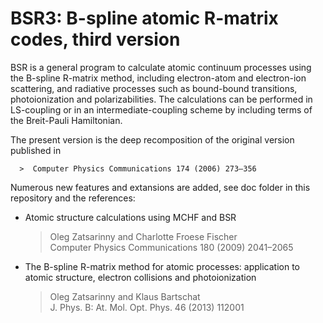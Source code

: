 # BSR3: B-spline atomic R-matrix codes, third version

BSR is a general program to calculate atomic continuum processes using the B-spline R-matrix method, including 
electron-atom and electron-ion scattering, and radiative processes such as bound-bound transitions, photoionization and polarizabilities. The calculations can be performed in LS-coupling or in an intermediate-coupling scheme by including terms of the Breit-Pauli Hamiltonian. 

The present version is the deep recomposition of the original version published in

      >  Computer Physics Communications 174 (2006) 273–356 

Numerous new features and extansions are added, see doc folder in this repository and the references:

* Atomic structure calculations using MCHF and BSR
  >Oleg Zatsarinny and Charlotte Froese Fischer  
  >Computer Physics Communications 180 (2009) 2041–2065  

* The B-spline R-matrix method for atomic processes: 
  application to atomic structure, electron collisions and photoionization
  >Oleg Zatsarinny and Klaus Bartschat  
  >J. Phys. B: At. Mol. Opt. Phys. 46 (2013) 112001
